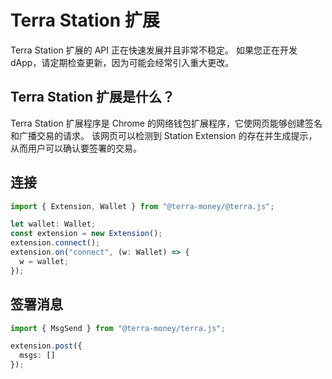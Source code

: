 # Terra Station 扩展

Terra Station 扩展的 API 正在快速发展并且非常不稳定。 如果您正在开发 dApp，请定期检查更新，因为可能会经常引入重大更改。

## Terra Station 扩展是什么？

Terra Station 扩展程序是 Chrome 的网络钱包扩展程序，它使网页能够创建签名和广播交易的请求。 该网页可以检测到 Station Extension 的存在并生成提示，从而用户可以确认要签署的交易。

## 连接 

```ts
import { Extension, Wallet } from "@terra-money/@terra.js";

let wallet: Wallet;
const extension = new Extension();
extension.connect();
extension.on("connect", (w: Wallet) => {
  w = wallet;
});
```

## 签署消息 

```ts
import { MsgSend } from "@terra-money/terra.js";

extension.post({
  msgs: []
});
```

